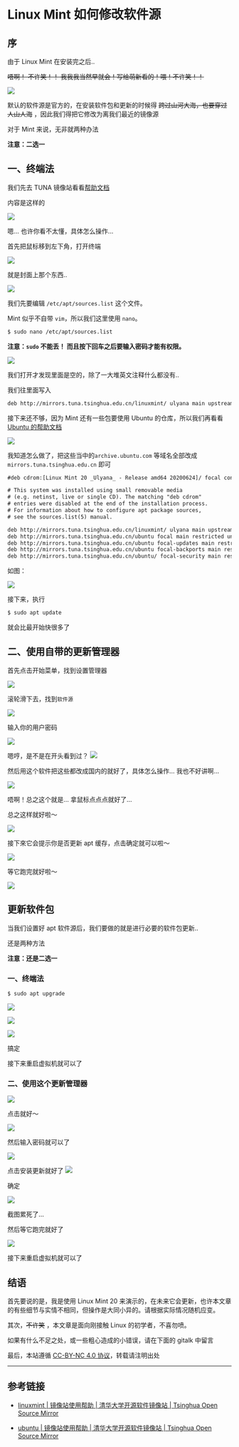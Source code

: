 # Linux Mint 如何修改软件源


## 序

由于 Linux Mint 在安装完之后.. 

~~唔啊！ 不许笑！！ 我我我当然早就会！写给萌新看的！喂！不许笑！！~~

![](/img/2020-11-07_14-12.png)

默认的软件源是官方的，在安装软件包和更新的时候得 ~~跨过山河大海，也要穿过人山人海~~ ，因此我们得把它修改为离我们最近的镜像源

对于 Mint 来说，无非就两种办法

**注意：二选一**

## 一、终端法

我们先去 TUNA 镜像站看看[帮助文档](https://mirrors.tuna.tsinghua.edu.cn/help/linuxmint/)

内容是这样的

![](/img/2020-11-07_15-07.png)

嗯... 也许你看不太懂，具体怎么操作...

首先把鼠标移到左下角，打开终端

![](/img/截图_2020-11-07_14-28-48.png)

就是封面上那个东西..

![](/img/2020-11-07_14-34.png)

我们先要编辑 `/etc/apt/sources.list` 这个文件。

Mint 似乎不自带 `vim`，所以我们这里使用 `nano`。

```bash
$ sudo nano /etc/apt/sources.list
```

**注意：`sudo` 不能丢！ 而且按下回车之后要输入密码才能有权限。**

![](/img/2020-11-07_14-39.png)

我们打开才发现里面是空的，除了一大堆英文注释什么都没有..

我们往里面写入
```txt
deb http://mirrors.tuna.tsinghua.edu.cn/linuxmint/ ulyana main upstream import backport
```

接下来还不够，因为 Mint 还有一些包要使用 Ubuntu 的仓库，所以我们再看看 [Ubuntu 的帮助文档](https://mirrors.tuna.tsinghua.edu.cn/help/ubuntu/) 

![](/img/2020-11-07_14-46.png)

我知道怎么做了，把这些当中的`archive.ubuntu.com` 等域名全部改成`mirrors.tuna.tsinghua.edu.cn` 即可

```txt
#deb cdrom:[Linux Mint 20 _Ulyana_ - Release amd64 20200624]/ focal contrib main

# This system was installed using small removable media
# (e.g. netinst, live or single CD). The matching "deb cdrom"
# entries were disabled at the end of the installation process.
# For information about how to configure apt package sources,
# see the sources.list(5) manual.

deb http://mirrors.tuna.tsinghua.edu.cn/linuxmint/ ulyana main upstream import backport
deb http://mirrors.tuna.tsinghua.edu.cn/ubuntu focal main restricted universe multiverse
deb http://mirrors.tuna.tsinghua.edu.cn/ubuntu focal-updates main restricted universe multiverse
deb http://mirrors.tuna.tsinghua.edu.cn/ubuntu focal-backports main restricted universe multiverse
deb http://mirrors.tuna.tsinghua.edu.cn/ubuntu/ focal-security main restricted universe multiverse
```
如图：

![](/img/2020-11-07_14-49.png)

接下来，执行
```bash
$ sudo apt update
```
就会比最开始快很多了

## 二、使用自带的更新管理器

首先点击开始菜单，找到设置管理器

![](/img/截图_2020-11-07_15-06-34.png)

滚轮滑下去，找到`软件源`

![](/img/2020-11-07_15-08.png)

输入你的用户密码

![](/img/2020-11-07_15-09.png)

嗯哼，是不是在开头看到过？
![](/img/2020-11-07_15-10.png)

然后用这个软件把这些都改成国内的就好了，具体怎么操作... 我也不好讲啊...

![](/img/2020-11-07_15-12.png)

唔啊！总之这个就是... 拿鼠标点点点就好了...

总之这样就好啦～

![](/img/2020-11-07_15-14.png)

接下來它会提示你是否更新 apt 缓存，点击确定就可以啦～

![](/img/2020-11-07_15-15.png)

等它跑完就好啦～

![](/img/2020-11-07_15-16.png)

## 更新软件包

当我们设置好 apt 软件源后，我们要做的就是进行必要的软件包更新..

还是两种方法

**注意：还是二选一**

### 一、终端法

```bash
$ sudo apt upgrade
```
![](/img/2020-11-07_15-26.png)

![](/img/2020-11-07_15-28.png)

![](/img/2020-11-07_16-44.png)

搞定

接下来重启虚拟机就可以了

### 二、使用这个更新管理器

![](/img/2020-11-07_15-19.png)

点击就好～

![](/img/2020-11-07_15-20.png)

然后输入密码就可以了

![](/img/2020-11-07_15-21.png)

点击安装更新就好了
![](/img/2020-11-07_15-24.png)

确定

![](/img/2020-11-07_15-25.png)

截图累死了...

然后等它跑完就好了

![](/img/2020-11-07_15-25_1.png)

接下来重启虚拟机就可以了

## 结语

首先要说的是，我是使用 Linux Mint 20 来演示的，在未来它会更新，也许本文章的有些细节与实情不相同，但操作是大同小异的。请根据实际情况随机应变。

其次，~~不许笑~~ ，本文章是面向刚接触 Linux 的初学者，不喜勿喷。

如果有什么不足之处，或一些粗心造成的小错误，请在下面的 gitalk 中留言

最后，本站遵循 [CC-BY-NC 4.0 协议](https://creativecommons.org/licenses/by-nc/4.0/)，转载请注明出处

----

## 参考链接

* [linuxmint | 镜像站使用帮助 | 清华大学开源软件镜像站 | Tsinghua Open Source Mirror](https://mirrors.tuna.tsinghua.edu.cn/help/linuxmint/)

* [ubuntu | 镜像站使用帮助 | 清华大学开源软件镜像站 | Tsinghua Open Source Mirror](https://mirrors.tuna.tsinghua.edu.cn/help/ubuntu/)


